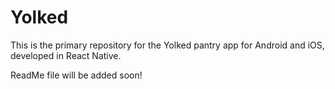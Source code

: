 # Yolked
This is the primary repository for the Yolked pantry app for Android and iOS, developed in React Native.

ReadMe file will be added soon! 
